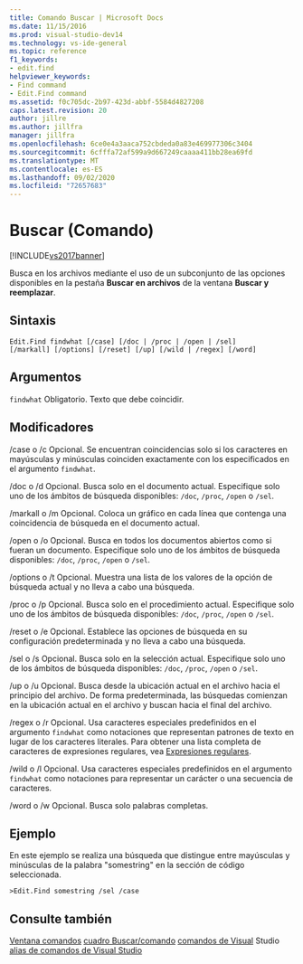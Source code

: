 ```yaml
---
title: Comando Buscar | Microsoft Docs
ms.date: 11/15/2016
ms.prod: visual-studio-dev14
ms.technology: vs-ide-general
ms.topic: reference
f1_keywords:
- edit.find
helpviewer_keywords:
- Find command
- Edit.Find command
ms.assetid: f0c705dc-2b97-423d-abbf-5584d4827208
caps.latest.revision: 20
author: jillre
ms.author: jillfra
manager: jillfra
ms.openlocfilehash: 6ce0e4a3aaca752cbdeda0a83e469977306c3404
ms.sourcegitcommit: 6cfffa72af599a9d667249caaaa411bb28ea69fd
ms.translationtype: MT
ms.contentlocale: es-ES
ms.lasthandoff: 09/02/2020
ms.locfileid: "72657683"
---
```

# <a name="find-command"></a>Buscar (Comando)
[!INCLUDE[vs2017banner](../../includes/vs2017banner.md)]

Busca en los archivos mediante el uso de un subconjunto de las opciones disponibles en la pestaña **Buscar en archivos** de la ventana **Buscar y reemplazar**.

## <a name="syntax"></a>Sintaxis

```
Edit.Find findwhat [/case] [/doc | /proc | /open | /sel]
[/markall] [/options] [/reset] [/up] [/wild | /regex] [/word]
```

## <a name="arguments"></a>Argumentos
 `findwhat` Obligatorio. Texto que debe coincidir.

## <a name="switches"></a>Modificadores
 /case o /c Opcional. Se encuentran coincidencias solo si los caracteres en mayúsculas y minúsculas coinciden exactamente con los especificados en el argumento `findwhat`.

 /doc o /d Opcional. Busca solo en el documento actual. Especifique solo uno de los ámbitos de búsqueda disponibles: `/doc`, `/proc`, `/open` o `/sel`.

 /markall o /m Opcional. Coloca un gráfico en cada línea que contenga una coincidencia de búsqueda en el documento actual.

 /open o /o Opcional. Busca en todos los documentos abiertos como si fueran un documento. Especifique solo uno de los ámbitos de búsqueda disponibles: `/doc`, `/proc`, `/open` o `/sel`.

 /options o /t Opcional. Muestra una lista de los valores de la opción de búsqueda actual y no lleva a cabo una búsqueda.

 /proc o /p Opcional. Busca solo en el procedimiento actual. Especifique solo uno de los ámbitos de búsqueda disponibles: `/doc`, `/proc`, `/open` o `/sel`.

 /reset o /e Opcional. Establece las opciones de búsqueda en su configuración predeterminada y no lleva a cabo una búsqueda.

 /sel o /s Opcional. Busca solo en la selección actual. Especifique solo uno de los ámbitos de búsqueda disponibles: `/doc`, `/proc`, `/open` o `/sel`.

 /up o /u Opcional. Busca desde la ubicación actual en el archivo hacia el principio del archivo. De forma predeterminada, las búsquedas comienzan en la ubicación actual en el archivo y buscan hacia el final del archivo.

 /regex o /r Opcional. Usa caracteres especiales predefinidos en el argumento `findwhat` como notaciones que representan patrones de texto en lugar de los caracteres literales. Para obtener una lista completa de caracteres de expresiones regulares, vea [Expresiones regulares](../../ide/using-regular-expressions-in-visual-studio.md).

 /wild o /l Opcional. Usa caracteres especiales predefinidos en el argumento `findwhat` como notaciones para representar un carácter o una secuencia de caracteres.

 /word o /w Opcional. Busca solo palabras completas.

## <a name="example"></a>Ejemplo
 En este ejemplo se realiza una búsqueda que distingue entre mayúsculas y minúsculas de la palabra "somestring" en la sección de código seleccionada.

```
>Edit.Find somestring /sel /case
```

## <a name="see-also"></a>Consulte también
 [Ventana comandos](../../ide/reference/command-window.md) [cuadro Buscar/comando](../../ide/find-command-box.md) [comandos de Visual](../../ide/reference/visual-studio-commands.md) Studio [alias de comandos de Visual Studio](../../ide/reference/visual-studio-command-aliases.md)
